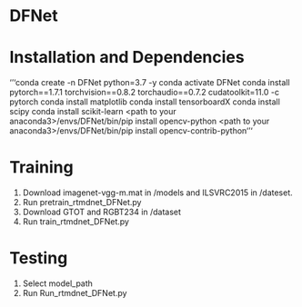 # DFNet
# Installation and Dependencies
‘’‘conda create -n DFNet python=3.7 -y
conda activate DFNet
conda install pytorch==1.7.1 torchvision==0.8.2 torchaudio==0.7.2 cudatoolkit=11.0 -c pytorch
conda install matplotlib
conda install tensorboardX
conda install scipy
conda install scikit-learn
\<path to your anaconda3\>/envs/DFNet/bin/pip install opencv-python
\<path to your anaconda3\>/envs/DFNet/bin/pip install opencv-contrib-python‘’‘

# Training
1. Download imagenet-vgg-m.mat in /models and ILSVRC2015 in /dateset.
2. Run pretrain_rtmdnet_DFNet.py
3. Download GTOT and RGBT234 in /dataset
4. Run train_rtmdnet_DFNet.py

# Testing
1. Select model_path
2. Run Run_rtmdnet_DFNet.py
